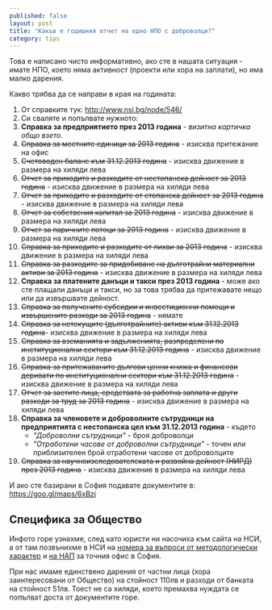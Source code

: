 ```yaml
---
published: false
layout: post
title: "Какъв е годишния отчет на едно НПО с доброволци?"
category: tips
---
```


Това е написано чисто информативно, ако сте в нашата ситуация - имате НПО, което няма активност (проекти или хора на заплати), но има малко дарения.

Какво трябва да се направи в края на годината:

1. От справките тук: http://www.nsi.bg/node/546/
1. Си сваляте и попълвате нужното:
  1. **Справка за предприятието през 2013 година** - _визитна картичка общо взето._
  2. ~~Справка за местните единици за 2013 година~~ - изисква притежание на офис
  3. ~~Счетоводен баланс към 31.12.2013 година~~ - изисква движение в размера на хиляди лева
  4. ~~Отчет за приходите и разходите от нестопанска дейност за 2013 година~~  - изисква движение в размера на хиляди лева
  5. ~~Отчет за приходите и разходите от стопанска дейност за 2013 година~~ - изисква движение в размера на хиляди лева
  6. ~~Отчет за собствения капитал за 2013 година~~ - изисква движение в размера на хиляди лева
  7. ~~Отчет за паричните потоци за 2013 година~~ - изисква движение в размера на хиляди лева
  8. ~~Справка за приходите и разходите от лихви за 2013 година~~ - изисква движение в размера на хиляди лева
  9. ~~Справка за разходите за придобиване на дълготрайни материални активи за 2013 година~~ - изисква движение в размера на хиляди лева
  10. **Справка за платените данъци и такси през 2013 година** - може ако сте плащали данъци и такси, но за това трябва да притежавате нещо или да извършвате дейност.
  11. ~~Справка за получените субсидии и инвестиционни помощи и извършените разходи за 2013 година~~ - нямате
  12. ~~Справка за нетекущите (дълготрайните) активи към 31.12.2013 година~~- изисква движение в размера на хиляди лева
  13. ~~Справка за вземанията и задълженията, разпределени по институционални сектори към 31.12.2013 година~~ - изисква движение в размера на хиляди лева
  14. ~~Справка за притежаваните дългови ценни книжа и финансови деривати по институционални сектори към 31.12.2013 година~~ - изисква движение в размера на хиляди лева
  15. ~~Отчет за заетите лица, средствата за работна заплата и други разходи за труд за 2013 година~~ - изисква движение в размера на хиляди лева
  16. **Справка за членовете и доброволните сътрудници на предприятията с нестопанска цел към 31.12.2013 година** - където
      - _"Доброволни сътрудници"_ - броя доброволци
      - _"Отработени часове от доброволни сътрудници"_ - точен или приблизителен брой отработени часове от доброволците
  17. ~~Справка за научноизследователската и развойна дейност (НИРД) през 2013 година~~  - изисква движение в размера на хиляди лева

И ако сте базирани в София подавате документите в: https://goo.gl/maps/6xBzj

## Специфика за Общество
Инфото горе узнахме, след като юристи ни насочиха към сайта на НСИ, а от там позвънихме в НСИ на [номера за въпроси от методологически характер](http://www.nsi.bg/node/509) и [на НАП](http://www.nap.bg/page?id=24) за точния офис в София.

При нас имаме единствено дарения от частни лица (хора заинтересовани от Общество) на стойност 110лв и разходи от банката на стойност 51лв. Тоест не са хиляди, което премахва нуждата се попълват доста от документите горе.